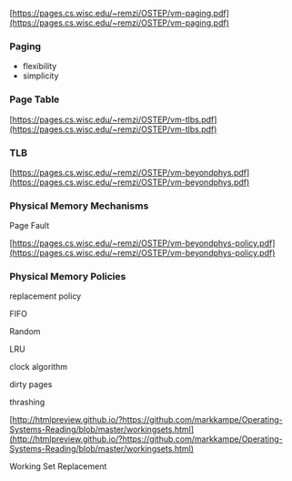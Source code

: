 [https://pages.cs.wisc.edu/~remzi/OSTEP/vm-paging.pdf](https://pages.cs.wisc.edu/~remzi/OSTEP/vm-paging.pdf)

### Paging

- flexibility
- simplicity

### Page Table

[https://pages.cs.wisc.edu/~remzi/OSTEP/vm-tlbs.pdf](https://pages.cs.wisc.edu/~remzi/OSTEP/vm-tlbs.pdf)

### TLB

[https://pages.cs.wisc.edu/~remzi/OSTEP/vm-beyondphys.pdf](https://pages.cs.wisc.edu/~remzi/OSTEP/vm-beyondphys.pdf)

### Physical Memory Mechanisms

Page Fault

  

[https://pages.cs.wisc.edu/~remzi/OSTEP/vm-beyondphys-policy.pdf](https://pages.cs.wisc.edu/~remzi/OSTEP/vm-beyondphys-policy.pdf)

### Physical Memory Policies

replacement policy

FIFO

Random

LRU

clock algorithm

dirty pages

thrashing

[http://htmlpreview.github.io/?https://github.com/markkampe/Operating-Systems-Reading/blob/master/workingsets.html](http://htmlpreview.github.io/?https://github.com/markkampe/Operating-Systems-Reading/blob/master/workingsets.html)

Working Set Replacement